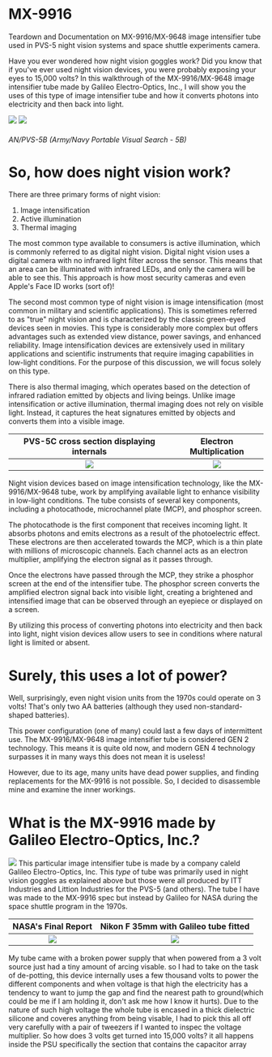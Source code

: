# MX-9916

Teardown and Documentation on MX-9916/MX-9648 image intensifier tube used in PVS-5 night vision systems and space shuttle experiments camera.

Have you ever wondered how night vision goggles work? Did you know that if you've ever used night vision devices, you were probably exposing your eyes to 15,000 volts? In this walkthrough of the MX-9916/MX-9648 image intensifier tube made by Galileo Electro-Optics, Inc., I will show you the uses of this type of image intensifier tube and how it converts photons into electricity and then back into light.

![](https://github.com/ComputerFish/MX-9916/assets/52689119/c2b6c8c6-1255-47ab-9fef-63892523c5e0)
![](https://github.com/ComputerFish/MX-9916/assets/52689119/a1bc5a5e-af69-4193-9b55-6be7498fab28)
###### *AN/PVS-5B (Army/Navy Portable Visual Search - 5B)*

# So, how does night vision work?

There are three primary forms of night vision:
1. Image intensification
2. Active illumination
3. Thermal imaging
  
The most common type available to consumers is active illumination, which is commonly referred to as digital night vision. Digital night vision uses a digital camera with no infrared light filter across the sensor. This means that an area can be illuminated with infrared LEDs, and only the camera will be able to see this. This approach is how most security cameras and even Apple's Face ID works (sort of)!

The second most common type of night vision is image intensification (most common in military and scientific applications). This is sometimes referred to as "true" night vision and is characterized by the classic green-eyed devices seen in movies. This type is considerably more complex but offers advantages such as extended view distance, power savings, and enhanced reliability. Image intensification devices are extensively used in military applications and scientific instruments that require imaging capabilities in low-light conditions. For the purpose of this discussion, we will focus solely on this type.

There is also thermal imaging, which operates based on the detection of infrared radiation emitted by objects and living beings. Unlike image intensification or active illumination, thermal imaging does not rely on visible light. Instead, it captures the heat signatures emitted by objects and converts them into a visible image.

PVS-5C cross section displaying internals |  Electron Multiplication 
:-------------------------:|:-------------------------:
![](https://github.com/ComputerFish/MX-9916/assets/52689119/1664f68c-7bd2-4bcb-87c8-a1f0a7860ce1)  |  ![](https://github.com/ComputerFish/MX-9916/assets/52689119/d2b7d9bb-88fa-4f91-a0da-a19299386c5c)

Night vision devices based on image intensification technology, like the MX-9916/MX-9648 tube, work by amplifying available light to enhance visibility in low-light conditions. The tube consists of several key components, including a photocathode, microchannel plate (MCP), and phosphor screen.

The photocathode is the first component that receives incoming light. It absorbs photons and emits electrons as a result of the photoelectric effect. These electrons are then accelerated towards the MCP, which is a thin plate with millions of microscopic channels. Each channel acts as an electron multiplier, amplifying the electron signal as it passes through.

Once the electrons have passed through the MCP, they strike a phosphor screen at the end of the intensifier tube. The phosphor screen converts the amplified electron signal back into visible light, creating a brightened and intensified image that can be observed through an eyepiece or displayed on a screen.

By utilizing this process of converting photons into electricity and then back into light, night vision devices allow users to see in conditions where natural light is limited or absent.


# Surely, this uses a lot of power?

Well, surprisingly, even night vision units from the 1970s could operate on 3 volts! That's only two AA batteries (although they used non-standard-shaped batteries).

This power configuration (one of many) could last a few days of intermittent use. The MX-9916/MX-9648 image intensifier tube is considered GEN 2 technology. This means it is quite old now, and modern GEN 4 technology surpasses it in many ways this does not mean it is useless!

However, due to its age, many units have dead power supplies, and finding replacements for the MX-9916 is not possible. So, I decided to disassemble mine and examine the inner workings.

# What is the MX-9916 made by Galileo Electro-Optics, Inc.?
![](https://i.imgur.com/jNUwAyu.jpg)
This particular image intensifier tube is made by a company caleld Galileo Electro-Optics, Inc. This *type* of tube was primarily used in night vision goggles as explained above but those were all produced by ITT Industries and Littion Industries for the PVS-5 (and others). The tube I have was made to the MX-9916 spec but instead by Galileo for NASA during the space shuttle program in the 1970s.

NASA's Final Report|  Nikon F 35mm with Galileo tube fitted
:-------------------------:|:-------------------------:
![](https://github.com/ComputerFish/MX-9916/assets/52689119/756742d9-5366-44de-941a-e6ef86771331)  |  ![](https://github.com/ComputerFish/MX-9916/assets/52689119/57497614-a740-4d1f-9569-87f1c2b8b699)

My tube came with a broken power supply that when powered from a 3 volt source just had a tiny amount of arcing visable. so I had to take on the task of de-potting, this device internally uses a few thousand volts to power the different components and when voltage is that high the electricity has a tendency to want to jump the gap and find the nearest path to ground(which could be me if I am holding it, don't ask me how I know it hurts). Due to the nature of such high voltage the whole tube is encased in a thick dielectric silicone and coveres anything from being visable, I had to pick this all off very carefully with a pair of tweezers if I wanted to inspec the voltage multiplier. 
So how does 3 volts get turned into 15,000 volts? it all happens inside the PSU specifically the section that contains the capacitor array 



